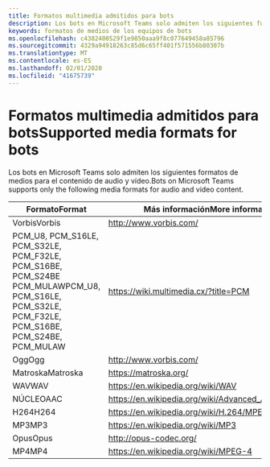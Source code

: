 ```yaml
---
title: Formatos multimedia admitidos para bots
description: Los bots en Microsoft Teams solo admiten los siguientes formatos de medios para el contenido de audio y vídeo.
keywords: formatos de medios de los equipos de bots
ms.openlocfilehash: c4382400529f1e9850aaa9f8c077649458a85796
ms.sourcegitcommit: 4329a94918263c85d6c65ff401f571556b80307b
ms.translationtype: MT
ms.contentlocale: es-ES
ms.lasthandoff: 02/01/2020
ms.locfileid: "41675739"
---
```

# <a name="supported-media-formats-for-bots"></a><span data-ttu-id="5a2fb-104">Formatos multimedia admitidos para bots</span><span class="sxs-lookup"><span data-stu-id="5a2fb-104">Supported media formats for bots</span></span>

<span data-ttu-id="5a2fb-105">Los bots en Microsoft Teams solo admiten los siguientes formatos de medios para el contenido de audio y vídeo.</span><span class="sxs-lookup"><span data-stu-id="5a2fb-105">Bots on Microsoft Teams supports only the following media formats for audio and video content.</span></span>

| <span data-ttu-id="5a2fb-106">Formato</span><span class="sxs-lookup"><span data-stu-id="5a2fb-106">Format</span></span> | <span data-ttu-id="5a2fb-107">Más información</span><span class="sxs-lookup"><span data-stu-id="5a2fb-107">More information</span></span> |
| --- | --- |
| <span data-ttu-id="5a2fb-108">Vorbis</span><span class="sxs-lookup"><span data-stu-id="5a2fb-108">Vorbis</span></span> | http://www.vorbis.com/ |
| <span data-ttu-id="5a2fb-109">PCM_U8, PCM_S16LE, PCM_S32LE, PCM_F32LE, PCM_S16BE, PCM_S24BE PCM_MULAW</span><span class="sxs-lookup"><span data-stu-id="5a2fb-109">PCM_U8, PCM_S16LE, PCM_S32LE, PCM_F32LE, PCM_S16BE, PCM_S24BE, PCM_MULAW</span></span> | https://wiki.multimedia.cx/?title=PCM |
| <span data-ttu-id="5a2fb-110">Ogg</span><span class="sxs-lookup"><span data-stu-id="5a2fb-110">Ogg</span></span> | http://www.vorbis.com/ |
| <span data-ttu-id="5a2fb-111">Matroska</span><span class="sxs-lookup"><span data-stu-id="5a2fb-111">Matroska</span></span> | https://matroska.org/ |
| <span data-ttu-id="5a2fb-112">WAV</span><span class="sxs-lookup"><span data-stu-id="5a2fb-112">WAV</span></span> | https://en.wikipedia.org/wiki/WAV |
| <span data-ttu-id="5a2fb-113">NÚCLEO</span><span class="sxs-lookup"><span data-stu-id="5a2fb-113">AAC</span></span> | https://en.wikipedia.org/wiki/Advanced_Audio_Coding |
| <span data-ttu-id="5a2fb-114">H264</span><span class="sxs-lookup"><span data-stu-id="5a2fb-114">H264</span></span> | https://en.wikipedia.org/wiki/H.264/MPEG-4_AVC |
| <span data-ttu-id="5a2fb-115">MP3</span><span class="sxs-lookup"><span data-stu-id="5a2fb-115">MP3</span></span> | https://en.wikipedia.org/wiki/MP3 |
| <span data-ttu-id="5a2fb-116">Opus</span><span class="sxs-lookup"><span data-stu-id="5a2fb-116">Opus</span></span> | http://opus-codec.org/ |
| <span data-ttu-id="5a2fb-117">MP4</span><span class="sxs-lookup"><span data-stu-id="5a2fb-117">MP4</span></span> | https://en.wikipedia.org/wiki/MPEG-4 |
